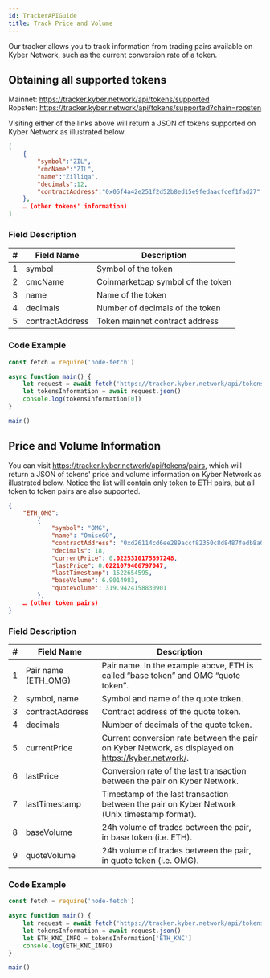 ```yaml
---
id: TrackerAPIGuide
title: Track Price and Volume
---
```


Our tracker allows you to track information from trading pairs available on Kyber Network, such as the current conversion rate of a token.

## Obtaining all supported tokens
Mainnet: https://tracker.kyber.network/api/tokens/supported<br>
Ropsten: https://tracker.kyber.network/api/tokens/supported?chain=ropsten

Visiting either of the links above will return a JSON of tokens supported on Kyber Network as illustrated below.

```json
[
	{
		"symbol":"ZIL",
		"cmcName":"ZIL",
		"name":"Zilliqa",
		"decimals":12,
		"contractAddress":"0x05f4a42e251f2d52b8ed15e9fedaacfcef1fad27"
	},
	… (other tokens' information)
]
```

### Field Description

| # | Field Name | Description |
| ---------- | ---------- | ---------- |
| 1 | symbol | Symbol of the token |
| 2 | cmcName | Coinmarketcap symbol of the token |
| 3 | name | Name of the token |
| 4 | decimals | 	Number of decimals of the token |
| 5 | contractAddress | Token mainnet contract address |

### Code Example
```js
const fetch = require('node-fetch')

async function main() {
	let request = await fetch('https://tracker.kyber.network/api/tokens/supported')
	let tokensInformation = await request.json()
	console.log(tokensInformation[0])
}

main()
```

## Price and Volume Information

You can visit https://tracker.kyber.network/api/tokens/pairs, which will return a JSON of tokens' price and volume information on Kyber Network as illustrated below. Notice the list will contain only token to ETH pairs, but all token to token pairs are also supported.

```json
{
	"ETH_OMG":
		{
			"symbol": "OMG",
			"name": "OmiseGO",
			"contractAddress": "0xd26114cd6ee289accf82350c8d8487fedb8a0c07",
			"decimals": 18,
			"currentPrice": 0.0225310175897248,
			"lastPrice": 0.0221079406797047,
			"lastTimestamp": 1522654595,
			"baseVolume": 6.9014983,
			"quoteVolume": 319.9424158830901
		},
	… (other token pairs)
}
```

### Field Description

| # | Field Name | Description |
| ---------- | ---------- | ---------- |
| 1 | Pair name (ETH_OMG) | Pair name. In the example above, ETH is called “base token” and OMG “quote token”. <br>
| 2 | symbol, name | Symbol and name of the quote token.  <br>
| 3 | contractAddress | Contract address of the quote token.  <br>
| 4 | decimals | 	Number of decimals of the quote token.  <br>
| 5 | currentPrice | Current conversion rate between the pair on Kyber Network, as displayed on https://kyber.network/.  <br>
| 6 | lastPrice | Conversion rate of the last transaction between the pair on Kyber Network.  <br>
| 7 | lastTimestamp | Timestamp of the last transaction between the pair on Kyber Network (Unix timestamp format).  <br>
| 8 | baseVolume | 24h volume of trades between the pair, in base token (i.e. ETH).  <br>
| 9 | quoteVolume | 24h volume of trades between the pair, in quote token (i.e. OMG). <br>

### Code Example
```js
const fetch = require('node-fetch')

async function main() {
	let request = await fetch('https://tracker.kyber.network/api/tokens/pairs')
	let tokensInformation = await request.json()
	let ETH_KNC_INFO = tokensInformation['ETH_KNC']
	console.log(ETH_KNC_INFO)
}

main()
```